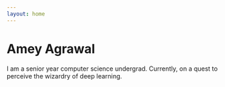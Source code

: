 ```yaml
---
layout: home
---
```


# Amey Agrawal

I am a senior year computer science undergrad. Currently, on a quest to perceive the wizardry of deep learning. 
